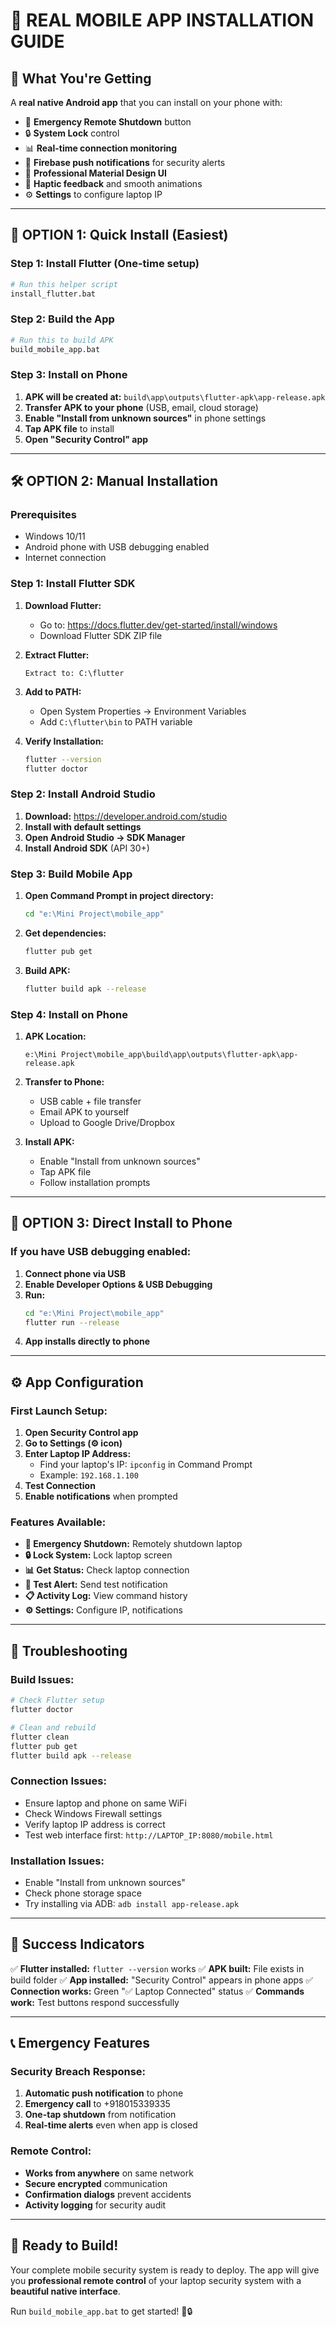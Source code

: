 # 📱 REAL MOBILE APP INSTALLATION GUIDE

## 🎯 What You're Getting

A **real native Android app** that you can install on your phone with:
- 🔴 **Emergency Remote Shutdown** button
- 🔒 **System Lock** control
- 📊 **Real-time connection monitoring**
- 🚨 **Firebase push notifications** for security alerts
- 📱 **Professional Material Design UI**
- 🔔 **Haptic feedback** and smooth animations
- ⚙️ **Settings** to configure laptop IP

---

## 🚀 OPTION 1: Quick Install (Easiest)

### Step 1: Install Flutter (One-time setup)
```bash
# Run this helper script
install_flutter.bat
```

### Step 2: Build the App
```bash
# Run this to build APK
build_mobile_app.bat
```

### Step 3: Install on Phone
1. **APK will be created at:** `build\app\outputs\flutter-apk\app-release.apk`
2. **Transfer APK to your phone** (USB, email, cloud storage)
3. **Enable "Install from unknown sources"** in phone settings
4. **Tap APK file** to install
5. **Open "Security Control" app**

---

## 🛠️ OPTION 2: Manual Installation

### Prerequisites
- Windows 10/11
- Android phone with USB debugging enabled
- Internet connection

### Step 1: Install Flutter SDK

1. **Download Flutter:**
   - Go to: https://docs.flutter.dev/get-started/install/windows
   - Download Flutter SDK ZIP file

2. **Extract Flutter:**
   ```
   Extract to: C:\flutter
   ```

3. **Add to PATH:**
   - Open System Properties → Environment Variables
   - Add `C:\flutter\bin` to PATH variable

4. **Verify Installation:**
   ```bash
   flutter --version
   flutter doctor
   ```

### Step 2: Install Android Studio

1. **Download:** https://developer.android.com/studio
2. **Install with default settings**
3. **Open Android Studio → SDK Manager**
4. **Install Android SDK** (API 30+)

### Step 3: Build Mobile App

1. **Open Command Prompt in project directory:**
   ```bash
   cd "e:\Mini Project\mobile_app"
   ```

2. **Get dependencies:**
   ```bash
   flutter pub get
   ```

3. **Build APK:**
   ```bash
   flutter build apk --release
   ```

### Step 4: Install on Phone

1. **APK Location:**
   ```
   e:\Mini Project\mobile_app\build\app\outputs\flutter-apk\app-release.apk
   ```

2. **Transfer to Phone:**
   - USB cable + file transfer
   - Email APK to yourself
   - Upload to Google Drive/Dropbox

3. **Install APK:**
   - Enable "Install from unknown sources"
   - Tap APK file
   - Follow installation prompts

---

## 📱 OPTION 3: Direct Install to Phone

### If you have USB debugging enabled:

1. **Connect phone via USB**
2. **Enable Developer Options & USB Debugging**
3. **Run:**
   ```bash
   cd "e:\Mini Project\mobile_app"
   flutter run --release
   ```
4. **App installs directly to phone**

---

## ⚙️ App Configuration

### First Launch Setup:

1. **Open Security Control app**
2. **Go to Settings (⚙️ icon)**
3. **Enter Laptop IP Address:**
   - Find your laptop's IP: `ipconfig` in Command Prompt
   - Example: `192.168.1.100`
4. **Test Connection**
5. **Enable notifications** when prompted

### Features Available:

- **🔴 Emergency Shutdown:** Remotely shutdown laptop
- **🔒 Lock System:** Lock laptop screen
- **📊 Get Status:** Check laptop connection
- **🧪 Test Alert:** Send test notification
- **📋 Activity Log:** View command history
- **⚙️ Settings:** Configure IP, notifications

---

## 🔧 Troubleshooting

### Build Issues:
```bash
# Check Flutter setup
flutter doctor

# Clean and rebuild
flutter clean
flutter pub get
flutter build apk --release
```

### Connection Issues:
- Ensure laptop and phone on same WiFi
- Check Windows Firewall settings
- Verify laptop IP address is correct
- Test web interface first: `http://LAPTOP_IP:8080/mobile.html`

### Installation Issues:
- Enable "Install from unknown sources"
- Check phone storage space
- Try installing via ADB: `adb install app-release.apk`

---

## 🎉 Success Indicators

✅ **Flutter installed:** `flutter --version` works
✅ **APK built:** File exists in build folder
✅ **App installed:** "Security Control" appears in phone apps
✅ **Connection works:** Green "✅ Laptop Connected" status
✅ **Commands work:** Test buttons respond successfully

---

## 📞 Emergency Features

### Security Breach Response:
1. **Automatic push notification** to phone
2. **Emergency call** to +918015339335
3. **One-tap shutdown** from notification
4. **Real-time alerts** even when app is closed

### Remote Control:
- **Works from anywhere** on same network
- **Secure encrypted** communication
- **Confirmation dialogs** prevent accidents
- **Activity logging** for security audit

---

## 🚀 Ready to Build!

Your complete mobile security system is ready to deploy. The app will give you **professional remote control** of your laptop security system with a **beautiful native interface**.

Run `build_mobile_app.bat` to get started! 📱🔒
